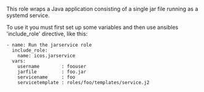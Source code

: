 This role wraps a Java application consisting of a single jar file running as a
systemd service.

To use it you must first set up some variables and then use ansibles
'include_role' directive, like this:

	- name: Run the jarservice role
	  include_role:
		name: icos.jarservice
	  vars:
		username        : foouser
		jarfile         : foo.jar
		servicename     : foo
		servicetemplate : roles/foo/templates/service.j2

